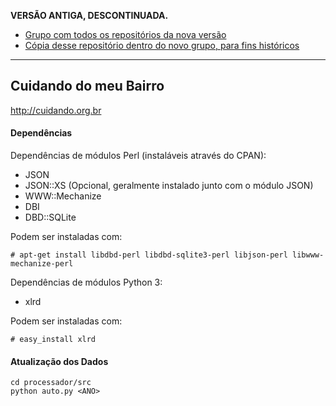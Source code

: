 **VERSÃO ANTIGA, DESCONTINUADA.**

- [Grupo com todos os repositórios da nova versão](https://gitlab.com/cuidandodomeubairro)
- [Cópia desse repositório dentro do novo grupo, para fins históricos](https://gitlab.com/cuidandodomeubairro/cuidando-antigo-v1)

---

## Cuidando do meu Bairro 

http://cuidando.org.br

#### Dependências

Dependências de módulos Perl (instaláveis através do CPAN):
- JSON
- JSON::XS (Opcional, geralmente instalado junto com o módulo JSON)
- WWW::Mechanize
- DBI
- DBD::SQLite

Podem ser instaladas com:

	# apt-get install libdbd-perl libdbd-sqlite3-perl libjson-perl libwww-mechanize-perl

Dependências de módulos Python 3:
- xlrd

Podem ser instaladas com:

	# easy_install xlrd

#### Atualização dos Dados

	cd processador/src
	python auto.py <ANO>
